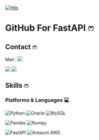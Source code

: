 
<!--Hits 버튼 표시 (방문자 수 기록)-->
[![Hits](https://hits.seeyoufarm.com/api/count/incr/badge.svg?url=https%3A%2F%2Fgithub.com%2Fbella0415&count_bg=%23FFD1DA&title_bg=%23FFB7C5&icon=apple.svg&icon_color=%23FFFFFF&title=Hits&edge_flat=false)](https://hits.seeyoufarm.com)

<!--제목 마크다운-->
# GitHub For FastAPI ෆ

<!--연락처, 혹은 소셜-->
## Contact ෆ
<a>Mail : </a><a href="mailto:yiseuljeong0415@gmail.com" target="_blank"><img src= "https://img.shields.io/badge/GMail-EA4335?&style=flat-square&logo=GMail&logoColor=white"/></a>

<a href="https://www.instagram.com/reallllldew/" target="_blank"><img src= "https://img.shields.io/badge/Instagram-E4405F?&style=flat-square&logo=Instagram&logoColor=white"/></a> <!--Notion--> <a href="https://www.notion.so/NOTES-85902f153f504b13a4efcfa2119cec8f" target="_blank"><img src= "https://img.shields.io/badge/Notion-000000?&style=flat-square&logo=Notion&logoColor=white"/></a>

<!--기술(버튼, 언어)버튼화-->
## Skills ෆ
### Platforms & Languages 💻
![Python](https://img.shields.io/badge/Python-3776AB.svg?&style=for-the-badge&logo=Python&logoColor=white)
![Oracle](https://img.shields.io/badge/Oracle-F80000.svg?&style=for-the-badge&logo=Oracle&logoColor=white)
![MySQL](https://img.shields.io/badge/MySQL-4479A1.svg?&style=for-the-badge&logo=MySQL&logoColor=white)

![Pandas](https://img.shields.io/badge/Pandas-150458.svg?&style=for-the-badge&logo=Pandas&logoColor=white)
![Numpy](https://img.shields.io/badge/Numpy-013243.svg?&style=for-the-badge&logo=Numpy&logoColor=white)

![FastAPI](https://img.shields.io/badge/FastAPI-009688.svg?&style=for-the-badge&logo=FastAPI&logoColor=white)
![Amazon AWS](https://img.shields.io/badge/Amazon%20AWS-232F3E.svg?&style=for-the-badge&logo=Amazon%20AWS&logoColor=white)
